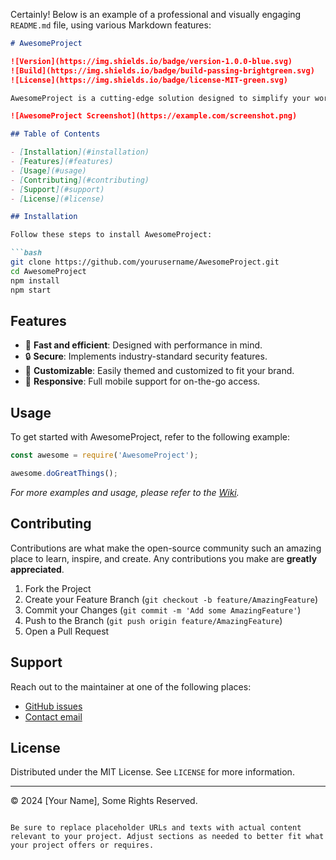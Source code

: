 Certainly! Below is an example of a professional and visually engaging `README.md` file, using various Markdown features:

```markdown
# AwesomeProject

![Version](https://img.shields.io/badge/version-1.0.0-blue.svg)
![Build](https://img.shields.io/badge/build-passing-brightgreen.svg)
![License](https://img.shields.io/badge/license-MIT-green.svg)

AwesomeProject is a cutting-edge solution designed to simplify your workflows. Leveraging the latest in web technologies, AwesomeProject provides a seamless experience for managing your tasks with efficiency and style.

![AwesomeProject Screenshot](https://example.com/screenshot.png)

## Table of Contents

- [Installation](#installation)
- [Features](#features)
- [Usage](#usage)
- [Contributing](#contributing)
- [Support](#support)
- [License](#license)

## Installation

Follow these steps to install AwesomeProject:

```bash
git clone https://github.com/yourusername/AwesomeProject.git
cd AwesomeProject
npm install
npm start
```

## Features

- 🚀 **Fast and efficient**: Designed with performance in mind.
- 🔒 **Secure**: Implements industry-standard security features.
- 🎨 **Customizable**: Easily themed and customized to fit your brand.
- 📱 **Responsive**: Full mobile support for on-the-go access.

## Usage

To get started with AwesomeProject, refer to the following example:

```javascript
const awesome = require('AwesomeProject');

awesome.doGreatThings();
```

_For more examples and usage, please refer to the [Wiki](https://github.com/yourusername/AwesomeProject/wiki)._

## Contributing

Contributions are what make the open-source community such an amazing place to learn, inspire, and create. Any contributions you make are **greatly appreciated**.

1. Fork the Project
2. Create your Feature Branch (`git checkout -b feature/AmazingFeature`)
3. Commit your Changes (`git commit -m 'Add some AmazingFeature'`)
4. Push to the Branch (`git push origin feature/AmazingFeature`)
5. Open a Pull Request

## Support

Reach out to the maintainer at one of the following places:

- [GitHub issues](https://github.com/yourusername/AwesomeProject/issues)
- [Contact email](mailto:support@awesomeproject.com)

## License

Distributed under the MIT License. See `LICENSE` for more information.

---

© 2024 [Your Name], Some Rights Reserved.
```

Be sure to replace placeholder URLs and texts with actual content relevant to your project. Adjust sections as needed to better fit what your project offers or requires.
